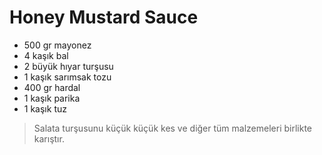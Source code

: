 # Honey Mustard Sauce

- 500 gr mayonez
- 4 kaşık bal
- 2 büyük hıyar turşusu
- 1 kaşık sarımsak tozu
- 400 gr hardal 
- 1 kaşık parika
- 1 kaşık tuz

>Salata turşusunu küçük küçük kes ve diğer tüm malzemeleri birlikte karıştır.
